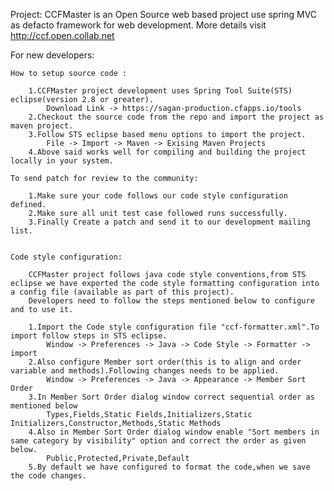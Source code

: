 Project:
	CCFMaster is an Open Source web based project use spring MVC as defacto framework for web development.
	More details visit http://ccf.open.collab.net     


For new developers:

	How to setup source code :

		1.CCFMaster project development uses Spring Tool Suite(STS) eclipse(version 2.8 or greater).
			Download Link -> https://sagan-production.cfapps.io/tools
		2.Checkout the source code from the repo and import the project as maven project.
		3.Follow STS eclipse based menu options to import the project.
			File -> Import -> Maven -> Exising Maven Projects
		4.Above said works well for compiling and building the project locally in your system.

	To send patch for review to the community:

		1.Make sure your code follows our code style configuration defined.
		2.Make sure all unit test case followed runs successfully.
		3.Finally Create a patch and send it to our development mailing list.					
					
		
	Code style configuration:
	
		CCFMaster project follows java code style conventions,from STS eclipse we have exported the code style formatting configuration into a config file (available as part of this project).
		Developers need to follow the steps mentioned below to configure and to use it.
		
		1.Import the Code style configuration file "ccf-formatter.xml".To import follow steps in STS eclipse.				
			Window -> Preferences -> Java -> Code Style -> Formatter -> import 
		2.Also configure Member sort order(this is to align and order variable and methods).Following changes needs to be applied.
			Window -> Preferences -> Java -> Appearance -> Member Sort Order
		3.In Member Sort Order dialog window correct sequential order as mentioned below 
			Types,Fields,Static Fields,Initializers,Static Initializers,Constructor,Methods,Static Methods
		4.Also in Member Sort Order dialog window enable "Sort members in same category by visibility" option and correct the order as given below.
			Public,Protected,Private,Default  
		5.By default we have configured to format the code,when we save the code changes.					
